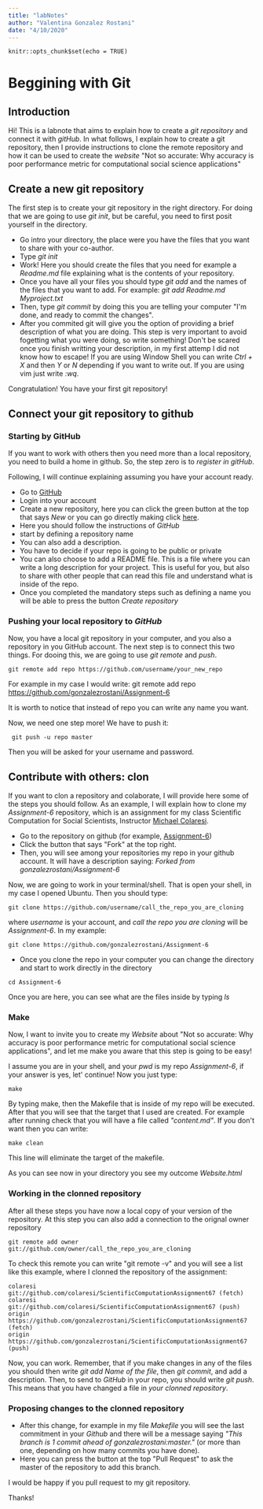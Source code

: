 ```yaml
---
title: "labNotes"
author: "Valentina Gonzalez Rostani"
date: "4/10/2020"
---
```


```{r setup, include=FALSE}
knitr::opts_chunk$set(echo = TRUE)
```

# Beggining with Git

## Introduction
Hi! This is a labnote that aims to explain how to create a _git repository_ and connect it with _gitHub_. In what follows, I explain how to create a git repository, then I provide instructions to clone the remote repository and how it can be used to create the *website* "Not so accurate: Why accuracy is poor performance metric for computational social science applications" 

## Create a new git repository
The first step is to create your git repository in the right directory. For doing that we are going to use _git init_, but be careful, you need to first posit yourself in the directory. 

* Go intro your directory, the place were you have the files that you want to share with your co-author. 
* Type _git init_
* Work! Here you should create the files that you need for example a _Readme.md_ file explaining what is the contents of your repository. 
* Once you have all your files you should type _git add_ and the names of the files that you want to add. For example: _git add Readme.md Myproject.txt_
* Then, type _git commit_ by doing this you are telling your computer "I'm done, and ready to commit the changes". 
* After you commited git will give you the option of providing a brief description of what you are doing. This step is very important to avoid fogetting what you were doing, so write something! Don't be scared once you finish writting your description, in my first attemp I did not know how to escape! If you are using Window Shell you can write _Ctrl + X_ and then _Y_ or _N_ depending if you want to write out. If you are using vim just write _:wq_. 


Congratulation! You have your first git repository!

## Connect your git repository to github

### Starting by GitHub
If you want to work with others then you need more than a local repository, you need to build a home in github. So, the step zero is to *register in gitHub*. 

Following, I will continue explaining assuming you have your account ready.

* Go to [GitHub](https://github.com/)
* Login into your account
* Create a new repository, here you can click the green button at the top that says _New_ or you can go directly making click [here](https://github.com/new). 
* Here you should follow the instructions of _GitHub_
 * start by defining a repository name
 * You can also add a description. 
 * You have to decide if your repo is going to be public or private
 * You can also choose to add a README file. This is a file where you can write a long description for your project. This is useful for you, but also to share with other people that can read this file and understand what is inside of the repo. 
* Once you completed the mandatory steps such as defining a name you will be able to press the button _Create repository_

### Pushing your local repository to _GitHub_
Now, you have a local git repository in your computer, and you also a repository in you GitHub account. The next step is to connect this two things. For dooing this, we are going to use _git remote_ and _push_.  


```
git remote add repo https://github.com/username/your_new_repo
```
For example in my case I would write: git remote add repo https://github.com/gonzalezrostani/Assignment-6

It is worth to notice that instead of repo you can write any name you want.

Now, we need one step more! We have to push it: 

```
 git push -u repo master
```
Then you will be asked for your username and password. 

## Contribute with others: clon
If you want to clon a repository and colaborate, I will provide here some of the steps you should follow. As an example, I will explain how to clone my _Assignment-6_ repository, which is an assignment for my class Scientific Computation for Social Scientists, Instructor [Michael Colaresi](https://github.com/colaresi). 

* Go to the repository on github (for example, [Assignment-6](https://github.com/gonzalezrostani/Assignment-6))
* Click the button that says "Fork" at the top right.
* Then, you will see among your repositories my repo in your github account. It will have a description saying: _Forked from gonzalezrostani/Assignment-6_

Now, we are going to work in your terminal/shell. That is open your shell, in my case I opened Ubuntu. Then you should type: 

```
git clone https://github.com/username/call_the_repo_you_are_cloning
```
where _username_ is your account, and _call the repo you are cloning_ will be _Assignment-6_. In my example:

```
git clone https://github.com/gonzalezrostani/Assignment-6
```
* Once you clone the repo in your computer you can change the directory and start to work directly in the directory

```
cd Assignment-6
```
Once you are here, you can see what are the files inside by typing _ls_

### Make
Now, I want to invite you to create my _Website_ about "Not so accurate: Why accuracy is poor performance metric for computational social science applications", and let me make you aware that this step is going to be easy!

I assume you are in your shell, and your _pwd_ is my repo _Assignment-6_, if your answer is yes, let' continue! Now you just type: 

```
make
```
By typing make, then the Makefile that is inside of my repo will be executed. After that you will see that the target that I used are created. For example after running check that you will have a file called _"content.md"_. If you don't want then you can write: 

```
make clean
```
This line will eliminate the target of the makefile. 

As you can see now in your directory you see my outcome _Website.html_

### Working in the clonned repository

After all these steps you have now a local copy of your version of the repository.  At this step you can also add a connection to the orignal owner repository

```
git remote add owner git://github.com/owner/call_the_repo_you_are_cloning
```
To check this remote you can write "git remote -v" and you will see a list like this example, where I clonned the repository of the assignment:

```
colaresi        git://github.com/colaresi/ScientificComputationAssignment67 (fetch)
colaresi        git://github.com/colaresi/ScientificComputationAssignment67 (push)
origin  https://github.com/gonzalezrostani/ScientificComputationAssignment67 (fetch)
origin  https://github.com/gonzalezrostani/ScientificComputationAssignment67 (push)
```
Now, you can work. Remember, that if you make changes in any of the files you should then write _git add Name of the file_, then _git commit_, and add a description. Then, to send to _GitHub_ in your repo, you should write _git push_. This means that you have changed a file in *your clonned repository*. 

### Proposing changes to the clonned repository
* After this change, for example in my file _Makefile_ you will see the last commitment in your _Github_ and there will be a message saying _"This branch is 1 commit ahead of gonzalezrostani:master."_ (or more than one, depending on how many commits you have done). 
* Here you can press the button at the top "Pull Request" to ask the master of the repository to add this branch.  

I would be happy if you pull request to my git repository. 

 Thanks!
